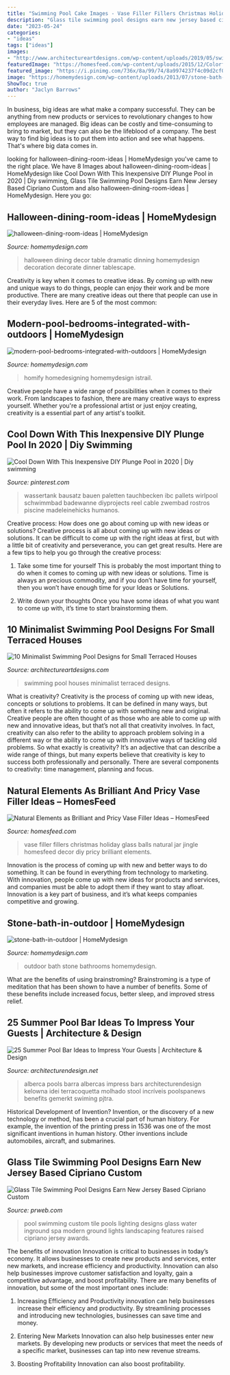 ```yaml
---
title: "Swimming Pool Cake Images - Vase Filler Fillers Christmas Holiday Glass Balls Natural Jar Jingle Homesfeed Decor Diy Pricy Brilliant Elements"
description: "Glass tile swimming pool designs earn new jersey based cipriano custom"
date: "2023-05-24"
categories:
- "ideas"
tags: ["ideas"]
images:
- "http://www.architectureartdesigns.com/wp-content/uploads/2019/05/swimming-pool4-630x944.jpg"
featuredImage: "https://homesfeed.com/wp-content/uploads/2015/12/Colorful-Christmas-balls-as-the-transparent-glass-vase-filler-.jpg"
featured_image: "https://i.pinimg.com/736x/8a/99/74/8a9974237f4c09d2cf030ff524729c81.jpg"
image: "https://homemydesign.com/wp-content/uploads/2013/07/stone-bath-in-outdoor.jpg"
ShowToc: true
author: "Jaclyn Barrows"
---
```



In business, big ideas are what make a company successful. They can be anything from new products or services to revolutionary changes to how employees are managed. Big ideas can be costly and time-consuming to bring to market, but they can also be the lifeblood of a company. The best way to find big ideas is to put them into action and see what happens. That's where big data comes in.

	

		
looking for halloween-dining-room-ideas | HomeMydesign you've came to the right place. We have 8 Images about halloween-dining-room-ideas | HomeMydesign like Cool Down With This Inexpensive DIY Plunge Pool in 2020 | Diy swimming, Glass Tile Swimming Pool Designs Earn New Jersey Based Cipriano Custom and also halloween-dining-room-ideas | HomeMydesign. Here you go:
		
    
## Halloween-dining-room-ideas | HomeMydesign

<img loading=lazy src="https://homemydesign.com/wp-content/uploads/2014/09/halloween-dining-room-ideas.jpg" onerror="this.onerror=null;this.src='https://tse3.mm.bing.net/th?id=OIP.l0Y1nJPYK8sw92XpGkFMBQHaLH&amp;pid=15.1';" alt="halloween-dining-room-ideas | HomeMydesign">

_Source: homemydesign.com_

>halloween dining decor table dramatic dinning homemydesign decoration decorate dinner tablescape. 

	

Creativity is key when it comes to creative ideas. By coming up with new and unique ways to do things, people can enjoy their work and be more productive. There are many creative ideas out there that people can use in their everyday lives. Here are 5 of the most common: 

    
## Modern-pool-bedrooms-integrated-with-outdoors | HomeMydesign

<img loading=lazy src="https://homemydesign.com/wp-content/uploads/2020/01/modern-pool-bedrooms-integrated-with-outdoors.jpg" onerror="this.onerror=null;this.src='https://tse1.mm.bing.net/th?id=OIP.mF5mSLK4oH2_meH5cTL5ygHaKd&amp;pid=15.1';" alt="modern-pool-bedrooms-integrated-with-outdoors | HomeMydesign">

_Source: homemydesign.com_

>homify homedesigning homemydesign istrail. 

	

Creative people have a wide range of possibilities when it comes to their work. From landscapes to fashion, there are many creative ways to express yourself. Whether you're a professional artist or just enjoy creating, creativity is a essential part of any artist's toolkit.

    
## Cool Down With This Inexpensive DIY Plunge Pool In 2020 | Diy Swimming

<img loading=lazy src="https://i.pinimg.com/736x/8a/99/74/8a9974237f4c09d2cf030ff524729c81.jpg" onerror="this.onerror=null;this.src='https://tse4.mm.bing.net/th?id=OIP.lxB-nzpkeOvKLNlWU-CKiQAAAA&amp;pid=15.1';" alt="Cool Down With This Inexpensive DIY Plunge Pool in 2020 | Diy swimming">

_Source: pinterest.com_

>wassertank bausatz bauen paletten tauchbecken ibc pallets wirlpool schwimmbad badewanne diyprojects reel cable zwembad rostros piscine madeleinehicks humanos. 

	

Creative process: How does one go about coming up with new ideas or solutions?
Creative process is all about coming up with new ideas or solutions. It can be difficult to come up with the right ideas at first, but with a little bit of creativity and perseverance, you can get great results. Here are a few tips to help you go through the creative process:
1. Take some time for yourself 
This is probably the most important thing to do when it comes to coming up with new ideas or solutions. Time is always an precious commodity, and if you don’t have time for yourself, then you won’t have enough time for your Ideas or Solutions.

2. Write down your thoughts 
Once you have some ideas of what you want to come up with, it’s time to start brainstorming them.

    
## 10 Minimalist Swimming Pool Designs For Small Terraced Houses

<img loading=lazy src="http://www.architectureartdesigns.com/wp-content/uploads/2019/05/swimming-pool4-630x944.jpg" onerror="this.onerror=null;this.src='https://tse4.mm.bing.net/th?id=OIP.4jaBBd3GbzYWk-tIAV9o8AHaLG&amp;pid=15.1';" alt="10 Minimalist Swimming Pool Designs for Small Terraced Houses">

_Source: architectureartdesigns.com_

>swimming pool houses minimalist terraced designs. 

	

What is creativity?
Creativity is the process of coming up with new ideas, concepts or solutions to problems. It can be defined in many ways, but often it refers to the ability to come up with something new and original. Creative people are often thought of as those who are able to come up with new and innovative ideas, but that’s not all that creativity involves. In fact, creativity can also refer to the ability to approach problem solving in a different way or the ability to come up with innovative ways of tackling old problems.
So what exactly is creativity? It’s an adjective that can describe a wide range of things, but many experts believe that creativity is key to success both professionally and personally. There are several components to creativity: time management, planning and focus.

    
## Natural Elements As Brilliant And Pricy Vase Filler Ideas – HomesFeed

<img loading=lazy src="https://homesfeed.com/wp-content/uploads/2015/12/Colorful-Christmas-balls-as-the-transparent-glass-vase-filler-.jpg" onerror="this.onerror=null;this.src='https://tse4.mm.bing.net/th?id=OIP.2M6MzoizP5FpkNTgwo1hXgHaLH&amp;pid=15.1';" alt="Natural Elements as Brilliant and Pricy Vase Filler Ideas – HomesFeed">

_Source: homesfeed.com_

>vase filler fillers christmas holiday glass balls natural jar jingle homesfeed decor diy pricy brilliant elements. 

	

Innovation is the process of coming up with new and better ways to do something. It can be found in everything from technology to marketing. With innovation, people come up with new ideas for products and services, and companies must be able to adopt them if they want to stay afloat. Innovation is a key part of business, and it’s what keeps companies competitive and growing.

    
## Stone-bath-in-outdoor | HomeMydesign

<img loading=lazy src="https://homemydesign.com/wp-content/uploads/2013/07/stone-bath-in-outdoor.jpg" onerror="this.onerror=null;this.src='https://tse3.mm.bing.net/th?id=OIP.6wYIkai7hIEi0Ol8cHmZAwHaLJ&amp;pid=15.1';" alt="stone-bath-in-outdoor | HomeMydesign">

_Source: homemydesign.com_

>outdoor bath stone bathrooms homemydesign. 

	

What are the benefits of using brainstroming?
Brainstroming is a type of meditation that has been shown to have a number of benefits. Some of these benefits include increased focus, better sleep, and improved stress relief.

    
## 25 Summer Pool Bar Ideas To Impress Your Guests | Architecture &amp; Design

<img loading=lazy src="https://cdn.architecturendesign.net/wp-content/uploads/2014/09/Summer-Pool-Bar-Ideas-24.jpg" onerror="this.onerror=null;this.src='https://tse4.mm.bing.net/th?id=OIP.DUKI0i_PCTIhfq9S3q6awwHaE8&amp;pid=15.1';" alt="25 Summer Pool Bar Ideas to Impress Your Guests | Architecture &amp; Design">

_Source: architecturendesign.net_

>alberca pools barra albercas impress bars architecturendesign kelowna idei terracoquetta molhado stool incríveis poolspanews benefits gemerkt swiming pjtra. 

	

Historical Development of Invention?
Invention, or the discovery of a new technology or method, has been a crucial part of human history. For example, the invention of the printing press in 1536 was one of the most significant inventions in human history. Other inventions include automobiles, aircraft, and submarines.

    
## Glass Tile Swimming Pool Designs Earn New Jersey Based Cipriano Custom

<img loading=lazy src="http://ww1.prweb.com/prfiles/2010/11/15/278217/fiberopticwaterwalllighting.jpg" onerror="this.onerror=null;this.src='https://tse3.mm.bing.net/th?id=OIP.36UMbp9-1wP023LPgCS00AHaE8&amp;pid=15.1';" alt="Glass Tile Swimming Pool Designs Earn New Jersey Based Cipriano Custom">

_Source: prweb.com_

>pool swimming custom tile pools lighting designs glass water inground spa modern ground lights landscaping features raised cipriano jersey awards. 

	

The benefits of innovation
Innovation is critical to businesses in today’s economy. It allows businesses to create new products and services, enter new markets, and increase efficiency and productivity. Innovation can also help businesses improve customer satisfaction and loyalty, gain a competitive advantage, and boost profitability.
There are many benefits of innovation, but some of the most important ones include:

1. Increasing Efficiency and Productivity
innovation can help businesses increase their efficiency and productivity. By streamlining processes and introducing new technologies, businesses can save time and money.

2. Entering New Markets
Innovation can also help businesses enter new markets. By developing new products or services that meet the needs of a specific market, businesses can tap into new revenue streams.

3. Boosting Profitability
Innovation can also boost profitability.

